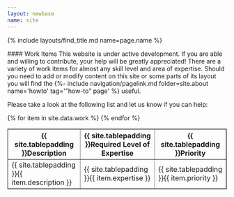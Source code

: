 ```yaml
---
layout: newbase
name: site
---
```

{% include layouts/find_title.md name=page.name %}
<p/>
#### Work Items
This website is under active development. If you are able and willing to contribute, your help will be greatly appreciated! There are a variety of work items for almost any skill level and area of expertise. Should you need to add or modify content on this site or some parts of its layout you will find the {%- include navigation/pagelink.md folder=site.about name='howto' tag='"how-to" page' %} useful.

Please take a look at the following list and let us know if you can help:

<table border="1" width="100%">
  <tr>
    <th>{{ site.tablepadding }}Description</th>
    <th>{{ site.tablepadding }}Required Level of Expertise</th>
    <th>{{ site.tablepadding }}Priority</th>
  </tr>
  {% for item in site.data.work %}
  <tr>
    <td>{{ site.tablepadding }}{{ item.description }}</td>
    <td>{{ site.tablepadding }}{{ item.expertise }}</td>
    <td>{{ site.tablepadding }}{{ item.priority }}</td>
  </tr>
  {% endfor %}
</table>

<p/>
